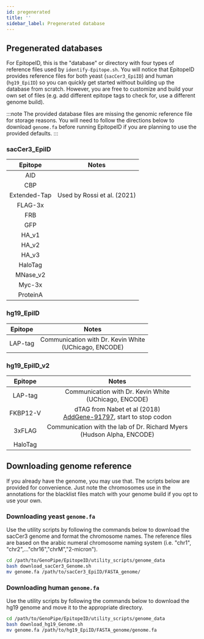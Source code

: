 ```yaml
---
id: pregenerated
title: ''
sidebar_label: Pregenerated database
---
```


## Pregenerated databases

For EpitopeID, this is the "database" or directory with four types of reference files used by `identify-Epitope.sh`. You will notice that EpitopeID provides reference files for both yeast (`sacCer3_EpiID`) and human (`hg19_EpiID`) so you can quickly get started without building up the database from scratch. However, you are free to customize and build your own set of files (e.g. add different epitope tags to check for, use a different genome build).

:::note
The provided database files are missing the genomic reference file for storage reasons. You will need to follow the directions below to download `genome.fa` before running EpitopeID if you are planning to use the provided defaults.
:::

### sacCer3_EpiID

| Epitope | Notes |
| :--------------: | :-----------: |
| AID |  |
| CBP |  |
| Extended-Tap | Used by Rossi et al. (2021) |
| FLAG-3x |  |
| FRB |  |
| GFP |  |
| HA_v1 |  |
| HA_v2 |  |
| HA_v3 |  |
| HaloTag |  |
| MNase_v2 |  |
| Myc-3x |  |
| ProteinA |  |


### hg19_EpiID

| Epitope | Notes |
| :--------------: | :-----------: |
| LAP-tag | Communication with Dr. Kevin White<br/>(UChicago, ENCODE) |

### hg19_EpiID_v2

| Epitope | Notes |
| :--------------: | :-----------: |
| LAP-tag | Communication with Dr. Kevin White<br/>(UChicago, ENCODE) |
| FKBP12-V | dTAG from Nabet et al (2018)<br/>[AddGene-91797][addgene-fkbp12v], start to stop codon |
| 3xFLAG   | Communication with the lab of Dr. Richard Myers<br/>(Hudson Alpha, ENCODE) |
| HaloTag |  |


## Downloading genome reference
If you already have the genome, you may use that. The scripts below are provided for convenience. Just note the chromosomes use in the annotations for the blacklist files match with your genome build if you opt to use your own.

### Downloading yeast `genome.fa`
Use the utility scripts by following the commands below to download the sacCer3 genome and format the chromosome names. The reference files are based on the arabic numeral chromosome naming system (i.e. "chr1", "chr2",..."chr16","chrM","2-micron").

```bash
cd /path/to/GenoPipe/EpitopeID/utility_scripts/genome_data
bash download_sacCer3_Genome.sh
mv genome.fa /path/to/sacCer3_EpiID/FASTA_genome/
```

### Downloading human `genome.fa`
Use the utility scripts by following the commands below to download the hg19 genome and move it to the appropriate directory.

```bash
cd /path/to/GenoPipe/EpitopeID/utility_scripts/genome_data
bash download_hg19_Genome.sh
mv genome.fa /path/to/hg19_EpiID/FASTA_genome/genome.fa
```

[addgene-fkbp12v]:https://www.addgene.org/browse/sequence/197293/
